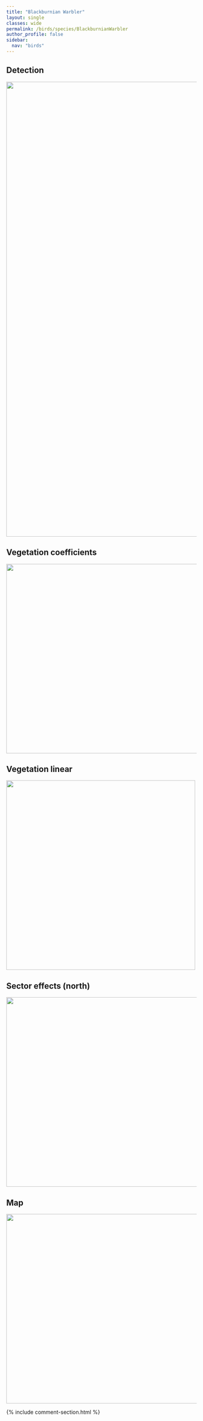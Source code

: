 ```yaml
---
title: "Blackburnian Warbler"
layout: single
classes: wide
permalink: /birds/species/BlackburnianWarbler
author_profile: false
sidebar:
  nav: "birds"
---
```


<h2>Detection</h2>

<a href="https://drive.google.com/uc?export=view&id=1mt2DgpCa6Se4ZIoir0iGA4jzrIfxUuZk">
<img src="https://drive.google.com/uc?export=view&id=1mt2DgpCa6Se4ZIoir0iGA4jzrIfxUuZk" height = "1200" width = "800">
</a>

<h2>Vegetation coefficients</h2>

<a href="https://drive.google.com/uc?export=view&id=1Ino9NV2hg0ELB2_2d6lcedYtKLI1FCfL">
<img src="https://drive.google.com/uc?export=view&id=1Ino9NV2hg0ELB2_2d6lcedYtKLI1FCfL" height = "500" width = "1000">
</a>

<h2>Vegetation linear</h2>

<a href="https://drive.google.com/uc?export=view&id=1dzct2N8Y2I90tPJFIkoRdG40dKdynLoF">
<img src="https://drive.google.com/uc?export=view&id=1dzct2N8Y2I90tPJFIkoRdG40dKdynLoF" height = "500" width = "500">
</a>

<h2>Sector effects (north)</h2>

<a href="https://drive.google.com/uc?export=view&id=1qqmSuH1RxT4krWkFtbWXrPaPka47g-Xu">
<img src="https://drive.google.com/uc?export=view&id=1qqmSuH1RxT4krWkFtbWXrPaPka47g-Xu" height = "500" width = "1000">
</a>

<h2>Map</h2>

<a href="https://drive.google.com/uc?export=view&id=1DyIPFhPvnw7oyBCHZbOq5pP1nggCS0RD">
<img src="https://drive.google.com/uc?export=view&id=1DyIPFhPvnw7oyBCHZbOq5pP1nggCS0RD" height = "500" width = "1500">
</a>

{% include comment-section.html %}

